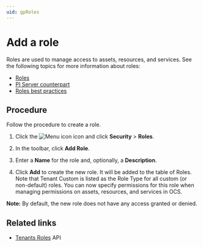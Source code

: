 ```yaml
---
uid: gpRoles
---
```

# Add a role

Roles are used to manage access to assets, resources, and services. See the following topics for more information about roles:

- [Roles](xref:ccRoles)
- [PI Server counterpart](xref:ccRoles#roles-pi-server)
- [Roles best practices](xref:ccRoles#roles-bp)

## Procedure

Follow the procedure to create a role.

1. Click the ![Menu icon](../images/menu-icon.png) icon and click **Security** > **Roles**.

1. In the toolbar, click **Add Role**.

1. Enter a **Name** for the role and, optionally, a **Description**.

1. Click **Add** to create the new role. It will be added to the table of Roles. Note that Tenant Custom is listed as the Role Type for all custom (or non-default) roles. You can now specify permissions for this role when managing permissions on assets, resources, and services in OCS.

**Note:** By default, the new role does not have any access granted or denied.

## Related links

- [Tenants Roles](xref:identity-tenants-roles) API